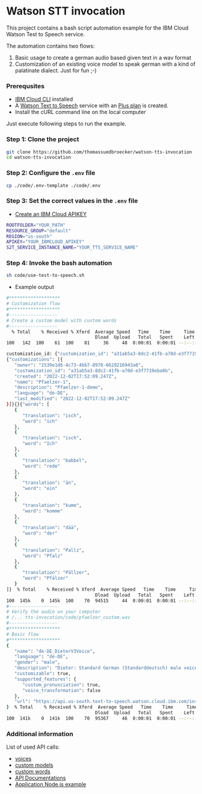 # Watson STT invocation

This project contains a bash script automation example for the IBM Cloud Watson Test to Speech service.

The automation contains two flows:

1. Basic usage to create a german audio based given text in a wav format
2. Customization of an existing voice model to speak german with a kind of palatinate dialect. Just for fun ;-) 

### Prerequsites

* [IBM Cloud CLI](https://cloud.ibm.com/docs/cli?topic=cli-getting-started) installed
* A [Watson Text to Speech](https://cloud.ibm.com/apidocs/text-to-speech#introduction) service with an [Plus plan](https://cloud.ibm.com/docs/billing-usage?topic=billing-usage-changing&interface=ui) is created.
* Install the cURL command line on the local computer

Just execute following steps to run the example.

### Step 1: Clone the project

```sh
git clone https://github.com/thomassuedbroecker/watson-tts-invocation
cd watson-tts-invocation
```

### Step 2: Configure the `.env` file

```sh
cp ./code/.env-template ./code/.env
```

### Step 3: Set the correct values in the `.env` file

* [Create an IBM Cloud APIKEY](https://www.ibm.com/docs/en/app-connect/containers_cd?topic=servers-creating-cloud-api-key)

```sh
ROOTFOLDER="YOUR_PATH"
RESOURCE_GROUP="default"
REGION="us-south"
APIKEY="YOUR_IBMCLOUD_APIKEY"
S2T_SERVICE_INSTANCE_NAME="YOUR_TTS_SERVICE_NAME"
```

### Step 4: Invoke the bash automation

```sh
sh code/use-test-to-speech.sh
```

* Example output

```sh
#*******************
# Customization flow
#*******************
#------------------
# Create a custom model with custom words
#------------------
  % Total    % Received % Xferd  Average Speed   Time    Time     Time  Current
                                 Dload  Upload   Total   Spent    Left  Speed
100   142  100    61  100    81     36     48  0:00:01  0:00:01 --:--:--    85

customization_id: {"customization_id": "a31ab5a3-8dc2-41fb-a70d-e3f7719eba0b"}
{"customizations": [{
   "owner": "1539e1d6-4c73-4bb7-8978-6629216943a0",
   "customization_id": "a31ab5a3-8dc2-41fb-a70d-e3f7719eba0b",
   "created": "2022-12-02T17:52:09.247Z",
   "name": "Pfaelzer-1",
   "description": "Pfaelzer-1-demo",
   "language": "de-DE",
   "last_modified": "2022-12-02T17:52:09.247Z"
}]}{}{"words": [
   {
      "translation": "isch",
      "word": "ich"
   },
   {
      "translation": "isch",
      "word": "Ich"
   },
   {
      "translation": "babbel",
      "word": "rede"
   },
   {
      "translation": "än",
      "word": "ein"
   },
   {
      "translation": "kumm",
      "word": "komme"
   },
   {
      "translation": "dää",
      "word": "der"
   },
   {
      "translation": "Pallz",
      "word": "Pfalz"
   },
   {
      "translation": "Pällzer",
      "word": "Pfälzer"
   }
]}  % Total    % Received % Xferd  Average Speed   Time    Time     Time  Current
                                 Dload  Upload   Total   Spent    Left  Speed
100  145k    0  145k  100    70  94515     44  0:00:01  0:00:01 --:--:-- 95184
#------------------
# Verify the audio on your computer
# /... tts-invocation/code/pfaelzer_custom.wav
#------------------
#*******************
# Basic flow
#*******************
{
   "name": "de-DE_DieterV3Voice",
   "language": "de-DE",
   "gender": "male",
   "description": "Dieter: Standard German (Standarddeutsch) male voice. Dnn technology.",
   "customizable": true,
   "supported_features": {
      "custom_pronunciation": true,
      "voice_transformation": false
   },
   "url": "https://api.us-south.text-to-speech.watson.cloud.ibm.com/instances/1539e1d6-4c73-4bb7-8978-6629216943a0/v1/voices/de-DE_DieterV3Voice"
}  % Total    % Received % Xferd  Average Speed   Time    Time     Time  Current
                                 Dload  Upload   Total   Spent    Left  Speed
100  141k    0  141k  100    70  95367     46  0:00:01  0:00:01 --:--:-- 95965
```
### Additional information

List of used API calls:

* [voices](https://cloud.ibm.com/apidocs/text-to-speech#listvoices)
* [custom models](https://cloud.ibm.com/apidocs/text-to-speech#createcustommodel)
* [custom words](https://cloud.ibm.com/apidocs/text-to-speech#addwords)
* [API Documentations](https://watson-developer-cloud.github.io/swift-sdk/services/TextToSpeechV1/index.html)
* [Application Node.js example](https://github.com/watson-developer-cloud/speech-to-text-nodejs)


